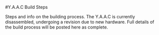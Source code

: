 <!-- ======================================== build.md Start ======================================== -->


<!-- ------------------------------ Intro Start ------------------------------ -->

#Y.A.A.C Build Steps

Steps and info on the building process.  The Y.A.A.C is currently disassembled, undergoing a revision due to new hardware.  Full details of the build process will be posted here as complete.

<!-- ------------------------------ Intro End ------------------------------ -->


<!-- ======================================== build.md End ======================================== -->
